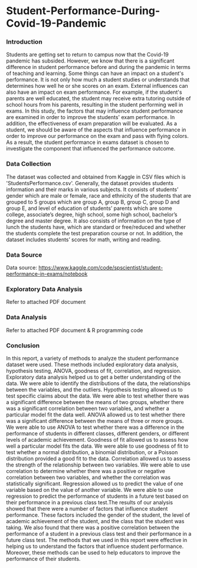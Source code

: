 # Student-Performance-During-Covid-19-Pandemic

### Introduction
Students are getting set to return to campus now that the Covid-19 pandemic has subsided. However, we know that there is a significant difference in student performance before and during the pandemic in terms of teaching and learning. Some things can have an impact on a student's performance. It is not only how much a student studies or understands that determines how well he or she scores on an exam. External influences can also have an impact on exam performance. For example, if the student's parents are well educated, the student may receive extra tutoring outside of school hours from his parents, resulting in the student performing well in exams. In this study, the factors that may influence student performance are examined in order to improve the students' exam performance. In addition, the effectiveness of exam preparation will be evaluated. As a student, we should be aware of the aspects that influence performance in order to improve our performance on the exam and pass with flying colors. As a result, the student performance in exams dataset is chosen to investigate the component that influenced the performance outcome.

### Data Collection
The dataset was collected and obtained from Kaggle in CSV files which is 'StudentsPerformance.csv'. Generally, the dataset provides students information and their marks in various subjects. It consists of students’ gender which are male or female, race and ethnicity of the students that are grouped to 5 groups which are group A, group B, group C, group D and group E, and level of education of students’ parents which are some college, associate’s degree, high school, some high school, bachelor’s degree and master degree. It also consists of information on the type of lunch the students have, which are standard or free/reduced and whether the students complete the test preparation course or not. In addition, the dataset includes students’ scores for math, writing and reading.

### Data Source
Data source: https://www.kaggle.com/code/spscientist/student-performance-in-exams/notebook

### Exploratory Data Analysis
Refer to attached PDF document

### Data Analysis
Refer to attached PDF document & R programming code

### Conclusion
In this report, a variety of methods to analyze the student performance dataset were used. These methods included exploratory data analysis, hypothesis testing, ANOVA, goodness of fit, correlation, and regression. Exploratory data analysis helped us to get a better understanding of the data. We were able to identify the distributions of the data, the relationships between the variables, and the outliers. Hypothesis testing allowed us to test specific claims about the data. We were able to test whether there was a significant difference between the means of two groups, whether there was a significant correlation between two variables, and whether a particular model fit the data well. ANOVA allowed us to test whether there was a significant difference between the means of three or more groups. We were able to use ANOVA to test whether there was a difference in the performance of students in different classes, different genders, or different levels of academic achievement. Goodness of fit allowed us to assess how well a particular model fits the data. We were able to use goodness of fit to test whether a normal distribution, a binomial distribution, or a Poisson distribution provided a good fit to the data. Correlation allowed us to assess the strength of the relationship between two variables. We were able to use correlation to determine whether there was a positive or negative correlation between two variables, and whether the correlation was statistically significant. Regression allowed us to predict the value of one variable based on the value of another variable. We were able to use regression to predict the performance of students in a future test based on their performance in a previous class test.The results of our analysis showed that there were a number of factors that influence student performance. These factors included the gender of the student, the level of academic achievement of the student, and the class that the student was taking. We also found that there was a positive correlation between the performance of a student in a previous class test and their performance in a future class test. The methods that we used in this report were effective in helping us to understand the factors that influence student performance. Moreover, these methods can be used to help educators to improve the performance of their students.
